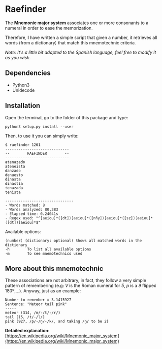 # Raefinder
The **Mnemonic major system** associates one or more consonants to a numeral in order to ease the memorization.

Therefore, I have written a simple script that given a number, it retrieves all words (from a dictionary) that match this mnemotechnic criteria.

*Note: It's a little bit adapted to the Spanish language, feel free to modify it as you wish.*

## Dependencies

- Python3
- Unidecode

## Installation

Open the terminal, go to the folder of this package and type:
```
python3 setup.py install --user
```

Then, to use it you can simply write:

```
$ raefinder 1261
-----------------------------
--        RAEFINDER        --
-----------------------------
atenazado
ateneísta
danzado
denuesto
dinasta
dinastía
tenazada
tenista

-------------------------------
- Words matched: 8
- Words analyzed: 80,383
- Elapsed time: 0.24041s
- Regex used: "^[aeiou]*([dt])[aeiou]*([nñy])[aeiou]*([sz])[aeiou]*([dt])[aeiou]*$"
```

Available options:

```
(number) (dictionary: optional) Shows all matched words in the dictionary
-h        To list all available options
-m        To see mnemotechnics used
```

## More about this mnemotechnic
These associations are not arbitrary, in fact, they follow a very simple pattern of remembering (e.g: *V* is the Roman numeral for *5*, *p* is a *9* flipped 180º,...). Anyway, just as an example:

```
Number to remember = 3.1415927
Sentence: "Meteor tail pink"
-----
meteor (314, /m/-/t/-/r/)
tail (15, /t/-/l/)
pink (927, /p/-/ŋ/-/k/, and taking /ŋ/ to be 2)
```

**Detailed explanation:** [https://en.wikipedia.org/wiki/Mnemonic_major_system](https://en.wikipedia.org/wiki/Mnemonic_major_system)
